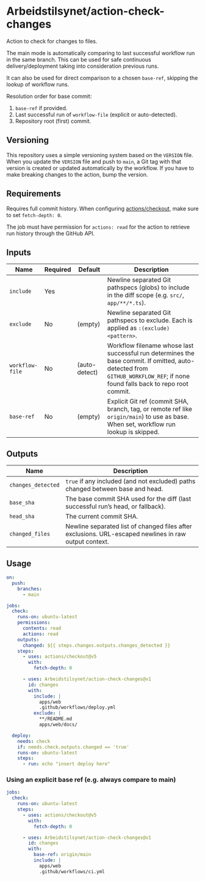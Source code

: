 # Arbeidstilsynet/action-check-changes

Action to check for changes to files.

The main mode is automatically comparing to last successful workflow run in the same branch. This can be used for safe continuous delivery/deployment taking into consideration previous runs.

It can also be used for direct comparison to a chosen `base-ref`, skipping the lookup of workflow runs.

Resolution order for base commit:

1. `base-ref` if provided.
2. Last successful run of `workflow-file` (explicit or auto-detected).
3. Repository root (first) commit.

## Versioning

This repository uses a simple versioning system based on the `VERSION` file.
When you update the `VERSION` file and push to `main`, a Git tag with that version is created or updated automatically by the workflow.
If you have to make breaking changes to the action, bump the version.

## Requirements

Requires full commit history. When configuring [actions/checkout](https://github.com/actions/checkout), make sure to set `fetch-depth: 0`.

The job must have permission for `actions: read` for the action to retrieve run history through the GitHub API.

## Inputs

| Name            | Required | Default       | Description                                                                                                                                                                 |
|-----------------|----------|---------------|-----------------------------------------------------------------------------------------------------------------------------------------------------------------------------|
| `include`       | Yes      |               | Newline separated Git pathspecs (globs) to include in the diff scope (e.g. `src/`, `app/**/*.ts`).                                                                          |
| `exclude`       | No       | (empty)       | Newline separated Git pathspecs to exclude. Each is applied as `:(exclude)<pattern>`.                                                                                       |
| `workflow-file` | No       | (auto-detect) | Workflow filename whose last successful run determines the base commit. If omitted, auto-detected from `GITHUB_WORKFLOW_REF`; if none found falls back to repo root commit. |
| `base-ref`      | No       | (empty)       | Explicit Git ref (commit SHA, branch, tag, or remote ref like `origin/main`) to use as base. When set, workflow run lookup is skipped.                                      |

## Outputs

| Name               | Description                                                                                           |
|--------------------|-------------------------------------------------------------------------------------------------------|
| `changes_detected` | `true` if any included (and not excluded) paths changed between base and head.                        |
| `base_sha`         | The base commit SHA used for the diff (last successful run’s head, or fallback).                      |
| `head_sha`         | The current commit SHA.                                                                               |
| `changed_files`    | Newline separated list of changed files after exclusions. URL-escaped newlines in raw output context. |

## Usage

```yaml
on:
  push:
    branches:
      - main

jobs:
  check:
    runs-on: ubuntu-latest
    permissions:
      contents: read
      actions: read
    outputs:
      changed: ${{ steps.changes.outputs.changes_detected }}
    steps:
      - uses: actions/checkout@v5
        with:
          fetch-depth: 0

      - uses: Arbeidstilsynet/action-check-changes@v1
        id: changes
        with:
          include: |
            apps/web
            .github/workflows/deploy.yml
          exclude: |
            **/README.md
            apps/web/docs/

  deploy:
    needs: check
    if: needs.check.outputs.changed == 'true'
    runs-on: ubuntu-latest
    steps:
      - run: echo "insert deploy here"
```

### Using an explicit base ref (e.g. always compare to main)

```yaml
jobs:
  check:
    runs-on: ubuntu-latest
    steps:
      - uses: actions/checkout@v5
        with:
          fetch-depth: 0

      - uses: Arbeidstilsynet/action-check-changes@v1
        id: changes
        with:
          base-ref: origin/main
          include: |
            apps/web
            .github/workflows/ci.yml
```
